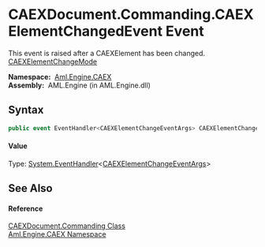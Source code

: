 CAEXDocument.Commanding.CAEXElementChangedEvent Event
=====================================================
This event is raised after a CAEXElement has been changed. [CAEXElementChangeMode][1]

  **Namespace:**  [Aml.Engine.CAEX][2]  
  **Assembly:**  AML.Engine (in AML.Engine.dll)

Syntax
------

```csharp
public event EventHandler<CAEXElementChangeEventArgs> CAEXElementChangedEvent
```

#### Value
Type: [System.EventHandler][3]&lt;[CAEXElementChangeEventArgs][4]>

See Also
--------

#### Reference
[CAEXDocument.Commanding Class][5]  
[Aml.Engine.CAEX Namespace][2]  

[1]: ../../Aml.Engine.CAEX.Commands/CAEXElementChangeMode/README.md
[2]: ../README.md
[3]: https://docs.microsoft.com/dotnet/api/system.eventhandler-1
[4]: ../../Aml.Engine.CAEX.Commands/CAEXElementChangeEventArgs/README.md
[5]: README.md
[6]: https://www.automationml.org
[7]: ../../icons/logoShade.png